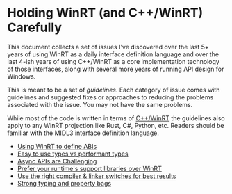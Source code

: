 # Holding WinRT (and C++/WinRT) Carefully

This document collects a set of issues I've discovered over the last 5+ years of
using WinRT as a daily interface definition language and over the last 4-ish
years of using C++/WinRT as a core implementation technology of those
interfaces, along with several more years of running API design for Windows.

This is meant to be a set of *guidelines*. Each category of issue comes with
guidelines and suggested fixes or approaches to reducing the problems associated
with the issue.  You may not have the same problems.

While most of the code is written in terms of
[C++/WinRT](https://github.com/microsoft/cppwinrt) the guidelines also apply to
any WinRT projection like Rust, C#, Python, etc. Readers should be familiar with
the MIDL3 interface definition language.

* [Using WinRT to define ABIs](./abi_definition.md)
* [Easy to use types vs performant types](./runtimeclass_composition.md)
* [Async APIs are Challenging](./async_is_hazardous.md)
* [Prefer your runtime's support libraries over WinRT](./system_interfaces.md)
* [Use the right compiler & linker switches for best results](./build_binaries_well.md)
* [Strong typing and property bags](./strong_vs_weak_typing.md)